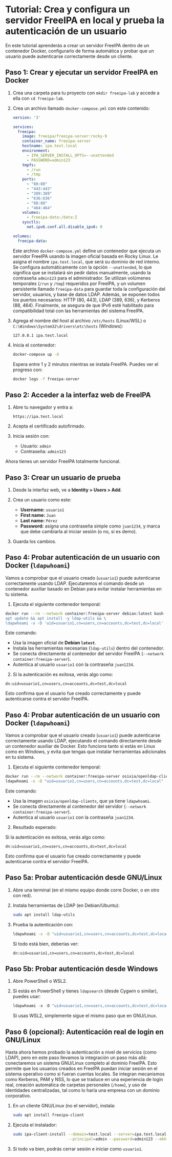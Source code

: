 # Tutorial: Crea y configura un servidor FreeIPA en local y prueba la autenticación de un usuario

En este tutorial aprenderás a crear un servidor FreeIPA dentro de un contenedor Docker, configurarlo de forma automática y probar que un usuario puede autenticarse correctamente desde un cliente.

## Paso 1: Crear y ejecutar un servidor FreeIPA en Docker

1. Crea una carpeta para tu proyecto con `mkdir freeipa-lab` y accede a ella con `cd freeipa-lab`.

2. Crea un archivo llamado `docker-compose.yml` con este contenido:

   ```yaml
   version: '3'

   services:
     freeipa:
       image: freeipa/freeipa-server:rocky-9
       container_name: freeipa-server
       hostname: ipa.test.local
       environment:
         - IPA_SERVER_INSTALL_OPTS=--unattended
         - PASSWORD=admin123
       tmpfs:
         - /run
         - /tmp
       ports:
         - "80:80"
         - "443:443"
         - "389:389"
         - "636:636"
         - "88:88"
         - "464:464"
       volumes:
         - freeipa-data:/data:Z
       sysctls:
         net.ipv6.conf.all.disable_ipv6: 0

   volumes:
     freeipa-data:
   ```

   Este archivo `docker-compose.yml` define un contenedor que ejecuta un servidor FreeIPA usando la imagen oficial basada en Rocky Linux. Le asigna el nombre `ipa.test.local`, que será su dominio de red interno. Se configura automáticamente con la opción `--unattended`, lo que significa que se instalará sin pedir datos manualmente, usando la contraseña `admin123` para el administrador. Se utilizan volúmenes temporales (`/run` y `/tmp`) requeridos por FreeIPA, y un volumen persistente llamado `freeipa-data` para guardar toda la configuración del servidor, usuarios, y base de datos LDAP. Además, se exponen todos los puertos necesarios: HTTP (80, 443), LDAP (389, 636), y Kerberos (88, 464). Finalmente, se asegura de que IPv6 esté habilitado para compatibilidad total con las herramientas del sistema FreeIPA.

3. Agrega el nombre del _host_ al archivo `/etc/hosts` (Linux/WSL) o `C:\Windows\System32\drivers\etc\hosts` (Windows):

   ```
   127.0.0.1 ipa.test.local
   ```

4. Inicia el contenedor:

   ```bash
   docker-compose up -d
   ```

   Espera entre 1 y 2 minutos mientras se instala FreeIPA. Puedes ver el progreso con:

   ```bash
   docker logs -f freeipa-server
   ```

## Paso 2: Acceder a la interfaz web de FreeIPA

1. Abre tu navegador y entra a:

   ```
   https://ipa.test.local
   ```

2. Acepta el certificado autofirmado.

3. Inicia sesión con:

   - Usuario: `admin`
   - Contraseña: `admin123`

Ahora tienes un servidor FreeIPA totalmente funcional.

## Paso 3: Crear un usuario de prueba

1. Desde la interfaz web, ve a **Identity > Users > Add**.

2. Crea un usuario como este:

   - **Username:** `usuario1`
   - **First name:** `Juan`
   - **Last name:** `Pérez`
   - **Password:** asigna una contraseña simple como `juan1234`, y marca que debe cambiarla al iniciar sesión (o no, si es demo).

3. Guarda los cambios.

## Paso 4: Probar autenticación de un usuario con Docker (`ldapwhoami`)

Vamos a comprobar que el usuario creado (`usuario1`) puede autenticarse correctamente usando LDAP. Ejecutaremos el comando desde un contenedor auxiliar basado en Debian para evitar instalar herramientas en tu sistema.

1. Ejecuta el siguiente contenedor temporal:

```bash
docker run --rm --network container:freeipa-server debian:latest bash -c "\
apt update && apt install -y ldap-utils && \
ldapwhoami -x -D 'uid=usuario1,cn=users,cn=accounts,dc=test,dc=local' -w juan1234 -H ldap://ipa.test.local"
```

Este comando:

- Usa la imagen oficial de **Debian `latest`**.
- Instala las herramientas necesarias (`ldap-utils`) dentro del contenedor.
- Se conecta directamente al contenedor del servidor FreeIPA (`--network container:freeipa-server`).
- Autentica al usuario `usuario1` con la contraseña `juan1234`.

2. Si la autenticación es exitosa, verás algo como:

```
dn:uid=usuario1,cn=users,cn=accounts,dc=test,dc=local
```

Esto confirma que el usuario fue creado correctamente y puede autenticarse contra el servidor FreeIPA.

## Paso 4: Probar autenticación de un usuario con Docker (`ldapwhoami`)

Vamos a comprobar que el usuario creado (`usuario1`) puede autenticarse correctamente usando LDAP, ejecutando el comando directamente desde un contenedor auxiliar de Docker. Esto funciona tanto si estás en Linux como en Windows, y evita que tengas que instalar herramientas adicionales en tu sistema.

1. Ejecuta el siguiente contenedor temporal:

```bash
docker run --rm --network container:freeipa-server osixia/openldap-clients \
ldapwhoami -x -D "uid=usuario1,cn=users,cn=accounts,dc=test,dc=local" -w juan1234 -H ldap://ipa.test.local
```

Este comando:

- Usa la imagen `osixia/openldap-clients`, que ya tiene `ldapwhoami`.
- Se conecta directamente al contenedor del servidor (`--network container:freeipa-server`).
- Autentica al usuario `usuario1` con la contraseña `juan1234`.

2. Resultado esperado:

Si la autenticación es exitosa, verás algo como:

```
dn:uid=usuario1,cn=users,cn=accounts,dc=test,dc=local
```

Esto confirma que el usuario fue creado correctamente y puede autenticarse contra el servidor FreeIPA.

## Paso 5a: Probar autenticación desde GNU/Linux

1. Abre una terminal (en el mismo equipo donde corre Docker, o en otro con red).

2. Instala herramientas de LDAP (en Debian/Ubuntu):

   ```bash
   sudo apt install ldap-utils
   ```

3. Prueba la autenticación con:

   ```bash
   ldapwhoami -x -D "uid=usuario1,cn=users,cn=accounts,dc=test,dc=local" -w juan1234 -H ldap://localhost
   ```

   Si todo está bien, deberías ver:

   ```
   dn:uid=usuario1,cn=users,cn=accounts,dc=test,dc=local
   ```

## Paso 5b: Probar autenticación desde Windows

1. Abre PowerShell o WSL2.

2. Si estás en PowerShell y tienes `ldapsearch` (desde Cygwin o similar), puedes usar:

   ```powershell
   ldapwhoami -x -D "uid=usuario1,cn=users,cn=accounts,dc=test,dc=local" -w juan1234 -H ldap://localhost
   ```

   Si usas WSL2, simplemente sigue el mismo paso que en GNU/Linux.

## Paso 6 (opcional): Autenticación real de login en GNU/Linux

Hasta ahora hemos probado la autenticación a nivel de servicios (como LDAP), pero en este paso llevamos la integración un paso más allá: conectaremos un sistema GNU/Linux completo al dominio FreeIPA. Esto permite que los usuarios creados en FreeIPA puedan iniciar sesión en el sistema operativo como si fueran cuentas locales. Se integran mecanismos como Kerberos, PAM y NSS, lo que se traduce en una experiencia de login real, creación automática de carpetas personales (`/home`), y uso de identidades centralizadas, tal como lo haría una empresa con un dominio corporativo.

1. En un cliente GNU/Linux (no el servidor), instala:

   ```bash
   sudo apt install freeipa-client
   ```

2. Ejecuta el instalador:

   ```bash
   sudo ipa-client-install --domain=test.local --server=ipa.test.local \
                           --principal=admin --password=admin123 --mkhomedir --force-ntpd
   ```

3. Si todo va bien, podrás cerrar sesión e iniciar como `usuario1`.
